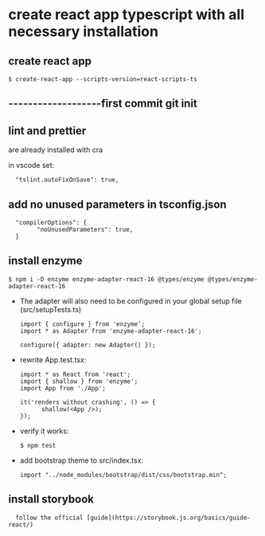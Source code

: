 # create react app typescript with all necessary installation

## create react app

`$ create-react-app --scripts-version=react-scripts-ts`

## -------------------first commit git init

## lint and prettier

 are already installed with cra

 in vscode set:

      "tslint.autoFixOnSave": true,

## add no unused parameters in tsconfig.json

      "compilerOptions": {
            "noUnusedParameters": true,
      }

## install enzyme

`$ npm i -D enzyme enzyme-adapter-react-16 @types/enzyme @types/enzyme-adapter-react-16`

* The adapter will also need to be configured in your global setup file (src/setupTests.ts)

      import { configure } from 'enzyme';
      import * as Adapter from 'enzyme-adapter-react-16';

      configure({ adapter: new Adapter() });

* rewrite App.test.tsx:

      import * as React from 'react';
      import { shallow } from 'enzyme';
      import App from './App';

      it('renders without crashing', () => {
            shallow(<App />);
      });

* verify it works:

  `$ npm test`

* add bootstrap theme to src/index.tsx:

      import "../node_modules/bootstrap/dist/css/bootstrap.min";

## install storybook

      follow the official [guide](https://storybook.js.org/basics/guide-react/)